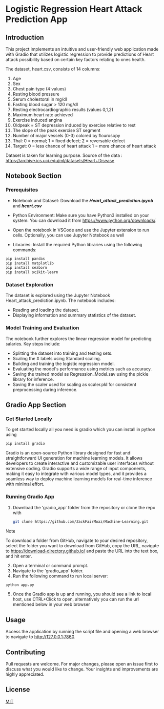 # Logistic Regression Heart Attack Prediction App

## Introduction

This project implements an intuitive and user-friendly web application made with Gradio that utilizes logistic regression to provide predictions of Heart attack possibility based on certain key factors relating to ones health.

The dataset, heart.csv, consists of 14 columns:

1. Age
2. Sex
3. Chest pain type (4 values)
4. Resting blood pressure
5. Serum cholestoral in mg/dl
6. Fasting blood sugar > 120 mg/dl
7. Resting electrocardiographic results (values 0,1,2)
8. Maximum heart rate achieved
9. Exercise induced angina
10. Oldpeak = ST depression induced by exercise relative to rest
11. The slope of the peak exercise ST segment
12. Number of major vessels (0-3) colored by flourosopy
13. Thal: 0 = normal; 1 = fixed defect; 2 = reversable defect
14. Target: 0 = less chance of heart attack 1 = more chance of heart attack

Dataset is taken for learning purpose. Source of the data : https://archive.ics.uci.edu/ml/datasets/Heart+Disease

## Notebook Section

### Prerequisites

* Notebook and Dataset: Download the ***Heart_attack_prediction.ipynb*** and ***heart.csv***

* Python Environment: Make sure you have Python3 installed on your system. You can download it from https://www.python.org/downloads/.

* Open the notebook in VSCode and use the Jupyter extension to run cells. Optionally, you can use Jupyter Notebook as well

* Libraries: Install the required Python libraries using the following commands:

```bash
pip install pandas
pip install matplotlib
pip install seaborn
pip install scikit-learn
```

### Dataset Exploration

The dataset is explored using the Jupyter Notebook Heart_attack_prediction.ipynb. The notebook includes:

* Reading and loading the dataset.
* Displaying information and summary statistics of the dataset.

### Model Training and Evaluation

The notebook further explores the linear regression model for predicting salaries. Key steps include:

* Splitting the dataset into training and testing sets.
* Scaling the X labels using Standard scaling.
* Building and training the logistic regression model.
* Evaluating the model's performance using metrics such as accuracy.
* Saving the trained model as Regression_Model.sav using the pickle library for inference.
* Saving the scaler used for scaling as scaler.pkl for consistent preprocessing during inference.

## Gradio App Section

### Get Started Locally

To get started locally all you need is gradio which you can install in python using

```bash
pip install gradio
```

Gradio is an open-source Python library designed for fast and straightforward UI generation for machine learning models. It allows developers to create interactive and customizable user interfaces without extensive coding. Gradio supports a wide range of input components, making it easy to integrate with various model types, and it provides a seamless way to deploy machine learning models for real-time inference with minimal effort.

### Running Gradio App

1. Download the 'gradio_app' folder from the repository or clone the repo with

   ```sh
   git clone https://github.com/ZackFairMoaz/Machine-Learning.git
   ```

> [!NOTE]
> To download a folder from GitHub, navigate to your desired repository, select the folder you want to download from GitHub, copy the URL, navigate to https://download-directory.github.io/ and paste the URL into the text box, and hit enter.

2. Open a terminal or command prompt.
3. Navigate to the 'gradio_app' folder.
4. Run the following command to run local server:

```bash
python app.py
```
5. Once the Gradio app is up and running, you should see a link to local host, use CTRL+Click to open, alternatively you can run the url mentioned below in your web browser

## Usage

Access the application by running the script file and opening a web browser to navigate to http://127.0.0.1:7860.

## Contributing

Pull requests are welcome. For major changes, please open an issue first to discuss what you would like to change. Your insights and improvements are highly appreciated.

## License

[MIT](https://choosealicense.com/licenses/mit/)



